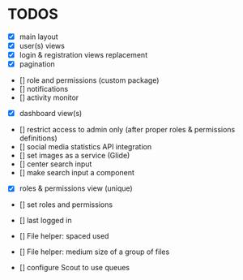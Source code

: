 

# TODOS


* [x]    main layout
* [x]    user(s) views
* [x]    login & registration views replacement
* [x]    pagination 
* []    role and permissions (custom package) 
* []    notifications
* []    activity monitor
* [x]    dashboard view(s)
* []    restrict access to admin only (after proper roles & permissions definitions)
* []    social media statistics API integration
* []    set images as a service (Glide)
* []    center search input
* []    make search input a component
* [x]   roles & permissions view (unique)
* []    set roles and permissions



* []    last logged in
* []    File helper: spaced used
* []    File helper: medium size of a group of files



* []    configure Scout to use queues


